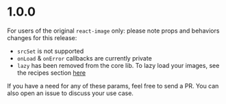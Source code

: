 1.0.0
===
For users of the original `react-image` only: please note props and behaviors changes for this release:
 * `srcSet` is not supported
 * `onLoad` & `onError` callbacks are currently private
 * `lazy` has been removed from the core lib. To lazy load your images, see the recipes section [here](https://github.com/mbrevda/react-img-multi#delay-rendering-until-element-is-visible)

If you have a need for any of these params, feel free to send a PR. You can also open an issue to discuss your use case.

